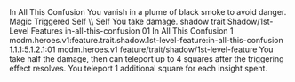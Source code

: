 <ability>
  <name>In All This Confusion</name>
  <flavor>You vanish in a plume of black smoke to avoid danger.</flavor>
  <keywords>
    <keyword>Magic</keyword>
  </keywords>
  <type>Triggered</type>
  <distance>Self</distance>
  <target>\\ Self</target>
  <trigger>You take damage.</trigger>
  <metadata>
    <class>shadow</class>
    <feature_type>trait</feature_type>
    <file_dpath>Shadow/1st-Level Features</file_dpath>
    <item_id>in-all-this-confusion</item_id>
    <item_index>01</item_index>
    <item_name>In All This Confusion</item_name>
    <level>1</level>
    <scc>mcdm.heroes.v1:feature.trait.shadow.1st-level-feature:in-all-this-confusion</scc>
    <scdc>1.1.1:5.1.2.1:01</scdc>
    <source>mcdm.heroes.v1</source>
    <type>feature/trait/shadow/1st-level-feature</type>
  </metadata>
  <effects>
    <effect type="mundane">You take half the damage, then can teleport up to 4 squares after the triggering effect resolves.</effect>
    <effect type="mundane" cost="Spend 1+ Insight">You teleport 1 additional square for each insight spent.</effect>
  </effects>
</ability>
